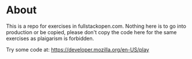 # About
This is a repo for exercises in fullstackopen.com. Nothing here is to go into production or be copied, please don't copy the code here for the same exercises as plaigarism is forbidden.

Try some code at:
https://developer.mozilla.org/en-US/play